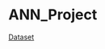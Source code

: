 # ANN_Project

[Dataset](https://drive.google.com/drive/folders/1_XQ-0p2l-HaOj_jmxn6XiX1plBx0ZdKX?usp=sharing)
